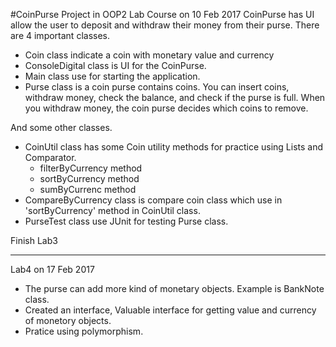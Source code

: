 #CoinPurse Project in OOP2 Lab Course on 10 Feb 2017
CoinPurse has UI allow the user to deposit and withdraw their money from their purse. There are 4 important classes.
* Coin class indicate a coin with monetary value and currency
* ConsoleDigital class is UI for the CoinPurse.
* Main class use for starting the application.
* Purse class is a coin purse contains coins. You can insert coins, withdraw money, check the balance, and check if the purse is full. When you withdraw money, the coin purse decides which coins to remove.

And some other classes.
* CoinUtil class has some Coin utility methods for practice using Lists and Comparator.
	- filterByCurrency method
	- sortByCurrency method
	- sumByCurrenc method
* CompareByCurrency class is compare coin class which use in 'sortByCurrency' method in CoinUtil class.
* PurseTest class use JUnit for testing Purse class.

Finish Lab3
*****
Lab4 on 17 Feb 2017
* The purse can add more kind of monetary objects. Example is BankNote class.
* Created an interface, Valuable interface for getting value and currency of monetory objects.
* Pratice using polymorphism.
